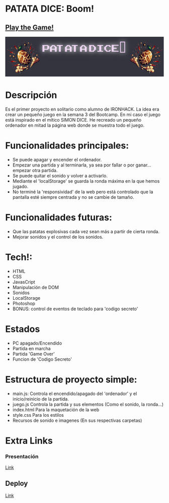 
# PATATA DICE: Boom!

## [Play the Game!](https://mdasier.github.io/patataDice/)

![Game Logo](https://github.com/MDasier/patataDice/blob/master/images/fondos/fondoFooterConColor.png)


# Descripción

Es el primer proyecto en solitario como alumno de IRONHACK. La idea era crear un pequeño juego en la semana 3 del Bootcamp.
En mi caso el juego está inspirado en el mítico SIMON DICE.
He recreado un pequeño ordenador en mitad la página web donde se muestra todo el juego.


# Funcionalidades principales:

- Se puede apagar y encender el ordenador.
- Empezar una partida y al terminarla, ya sea por fallar o por ganar... empezar otra partida.
- Se puede quitar el sonido y volver a activarlo.
- Mediante el 'localStorage' se guarda la ronda máxima en la que hemos jugado.
- No terminé la 'responsividad' de la web pero está controlado que la pantalla esté siempre centrada y no se cambie de tamaño.

# Funcionalidades futuras:

- Que las patatas explosivas cada vez sean más a partir de cierta ronda.
- Mejorar sonidos y el control de los sonidos.


# Tech!:

- HTML
- CSS
- JavasCript
- Manipulación de DOM
- Sonidos
- LocalStorage
- Photoshop
- BONUS: control de eventos de teclado para 'codigo secreto'

# Estados

- PC apagado/Encendido
- Partida en marcha
- Partida 'Game Over'
- Funcion de 'Codigo Secreto'


# Estructura de proyecto simple:

- main.js: Controla el encendido/apagado del 'ordenador' y el inicio/reinicio de la partida.
- juego.js Controla la partida y sus elementos (Como el sonido, la ronda...)
- index.html Para la maquetación de la web
- style.css Para los estilos
- Recursos de sonido e imagenes (En sus respectivas carpetas)


# Extra Links 
### Presentación
[Link](https://docs.google.com/presentation/d/1FN5FZ4vTwX-86R8HaIlLnZ3XCpXjwBca6CldwrR2SxM/edit?usp=sharing)

## Deploy
[Link](https://mdasier.github.io/patataDice/)